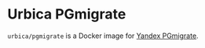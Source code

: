 # Urbica PGmigrate

`urbica/pgmigrate` is a Docker image for [Yandex PGmigrate](https://github.com/yandex/pgmigrate).
